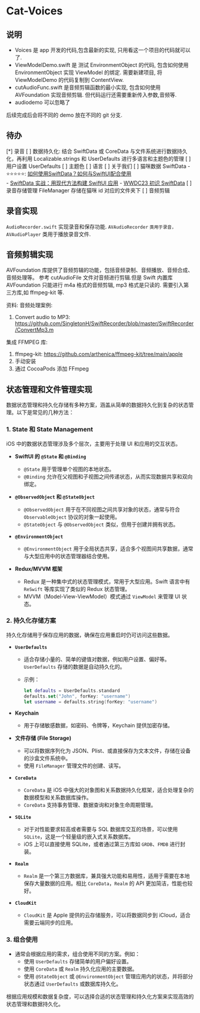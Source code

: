 # Cat-Voices

## 说明

- Voices 是 app 开发的代码,包含最新的实现, 只用看这一个项目的代码就可以了.
- ViewModelDemo.swift 是 测试 EnvironmentObject 的代码, 包含如何使用 EnvironmentObject 实现 ViewModel 的绑定. 需要新建项目, 将 ViewModelDemo 的代码复制到 ContentView.
- cutAudioFunc.swift 是音频剪辑函数的最小实现, 包含如何使用 AVFoundation 实现音频剪辑. 但代码运行还需要重新传入参数,音频等.
- audiodemo 可以忽略了

后续完成后会将不同的 demo 放在不同的 git 分支.

## 待办

[*] 录音
[ ] 数据持久化: 结合 SwiftData 或 CoreData 与文件系统进行数据持久化，再利用 Localizable.strings 和 UserDefaults 进行多语言和主题色的管理
    [ ] 用户设置 UserDefaults
      [ ] 主题色
      [ ] 语言
      [ ] 关于我们
    [ ] 猫咪数据 SwiftData
        - ⭐️⭐️⭐️⭐️⭐️: [如何使用SwiftData？如何与SwiftUI配合使用](https://blog.zhheo.com/p/92aa21b4.html)  
        - [SwiftData 实战：用现代方法构建 SwiftUI 应用](https://fatbobman.com/zh/posts/practical-swiftdata-building-swiftui-applications-with-modern-approaches/#%E6%96%B0%E7%9A%84%E9%97%AE%E9%A2%98%E6%95%B0%E6%8D%AE%E6%9B%B4%E6%96%B0%E5%90%8E%E8%A7%86%E5%9B%BE%E6%B2%A1%E6%9C%89%E5%88%B7%E6%96%B0)
        - [WWDC23 初识 SwiftData](https://www.swiftdict.com/wwdc23-meet-swiftdata.swift/WWDC23+%E5%88%9D%E8%AF%86+SwiftData)
    [ ] 录音存储管理 FileManager 存储在猫咪 id 对应的文件夹下
[ ] 音频剪辑

## 录音实现

`AudioRecorder.swift` 实现录音和保存功能. `AVAudioRecorder` `类用于录音，AVAudioPlayer` 类用于播放录音文件.

## 音频剪辑实现

AVFoundation 库提供了音频剪辑的功能，包括音频录制、音频播放、音频合成、音频处理等。 参考 cutAudioFile 文件对音频进行剪辑.但是 Swift 内置库 AVFoundation 只能进行 m4a 格式的音频剪辑, mp3 格式是只读的. 需要引入第三方库,如 ffmpeg-kit 等.

资料: 音频处理案例:

1. Convert audio to MP3: <https://github.com/SingletonH/SwiftRecorder/blob/master/SwiftRecorder/ConvertMp3.m>

集成 FFMPEG 库:

1. ffmpeg-kit: <https://github.com/arthenica/ffmpeg-kit/tree/main/apple>
2. 手动安装
3. 通过 CocoaPods 添加 FFmpeg

## 状态管理和文件管理实现

 数据状态管理和持久化存储有多种方案，涵盖从简单的数据持久化到复杂的状态管理。以下是常见的几种方法：

### 1. **State 和 State Management**

   iOS 中的数据状态管理涉及多个层次，主要用于处理 UI 和应用的交互状态。

- **SwiftUI 的 `@State` 和 `@Binding`**
  - `@State` 用于管理单个视图的本地状态。
  - `@Binding` 允许在父视图和子视图之间传递状态，从而实现数据共享和双向绑定。

- **`@ObservedObject` 和 `@StateObject`**
  - `@ObservedObject` 用于在不同视图之间共享对象的状态，通常与符合 `ObservableObject` 协议的对象一起使用。
  - `@StateObject` 与 `@ObservedObject` 类似，但用于创建并拥有状态。

- **`@EnvironmentObject`**
  - `@EnvironmentObject` 用于全局状态共享，适合多个视图间共享数据，通常与大型应用中的状态管理器结合使用。

- **Redux/MVVM 框架**
  - Redux 是一种集中式的状态管理模式，常用于大型应用。Swift 语言中有 `ReSwift` 等库实现了类似的 Redux 状态管理。
  - MVVM（Model-View-ViewModel）模式通过 `ViewModel` 来管理 UI 状态。

### 2. **持久化存储方案**

   持久化存储用于保存应用的数据，确保在应用重启时仍可访问这些数据。

- **`UserDefaults`**
  - 适合存储小量的、简单的键值对数据，例如用户设置、偏好等。`UserDefaults` 存储的数据是自动持久化的。
  - 示例：

       ```swift
       let defaults = UserDefaults.standard
       defaults.set("John", forKey: "username")
       let username = defaults.string(forKey: "username")
       ```

- **Keychain**
  - 用于存储敏感数据，如密码、令牌等，Keychain 提供加密存储。

- **文件存储 (File Storage)**
  - 可以将数据序列化为 JSON、Plist、或直接保存为文本文件，存储在设备的沙盒文件系统中。
  - 使用 `FileManager` 管理文件的创建、读写。

- **`CoreData`**
  - `CoreData` 是 iOS 中强大的对象图和关系数据持久化框架，适合处理复杂的数据模型和关系数据库操作。
  - `CoreData` 支持事务管理、数据查询和对象生命周期管理。

- **`SQLite`**
  - 对于对性能要求较高或者需要与 SQL 数据库交互的场景，可以使用 `SQLite`，这是一个轻量级的嵌入式关系数据库。
  - iOS 上可以直接使用 SQLite，或者通过第三方库如 `GRDB`、`FMDB` 进行封装。

- **`Realm`**
  - `Realm` 是一个第三方数据库，兼具强大功能和易用性，适用于需要在本地保存大量数据的应用。相比 `CoreData`，`Realm` 的 API 更加简洁，性能也较好。

- **`CloudKit`**
  - `CloudKit` 是 Apple 提供的云存储服务，可以将数据同步到 iCloud，适合需要云端同步的应用。

### 3. **组合使用**

- 通常会根据应用的需求，组合使用不同的方案。例如：
  - 使用 `UserDefaults` 存储简单的用户偏好设置。
  - 使用 `CoreData` 或 `Realm` 持久化应用的主要数据。
  - 使用 `@StateObject` 或 `@EnvironmentObject` 管理应用内的状态，并将部分状态通过 `UserDefaults` 或数据库持久化。

根据应用规模和数据复杂度，可以选择合适的状态管理和持久化方案来实现高效的状态管理和数据持久化。
